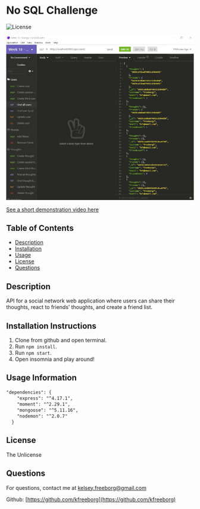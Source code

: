 # No SQL Challenge

![License](https://img.shields.io/badge/License-TheUnlicense-blue.svg)

![alt text](/assets/images/Capture.jpg)

[See a short demonstration video here](https://drive.google.com/file/d/17tG38ZXfXKrMVQwxahvKmr3sLaFTHHF2/view)

## Table of Contents

- [Description](#description)
- [Installation](#installation)
- [Usage](#usage)
- [License](#license)
- [Questions](#questions)

## Description

API for a social network web application where users can share their thoughts, react to friends’ thoughts, and create a friend list.

## Installation Instructions

1. Clone from github and open terminal.
2. Run `npm install`.
3. Run `npm start`.
4. Open insomnia and play around!

## Usage Information

```
"dependencies": {
    "express": "^4.17.1",
    "moment": "^2.29.1",
    "mongoose": "^5.11.16",
    "nodemon": "^2.0.7"
  }
```

## License

The Unlicense

## Questions

For questions, contact me at [kelsey.freeborg@gmail.com](kelsey.freeborg@gmail.com)

Github: [https://github.com/kfreeborg](https://github.com/kfreeborg)
